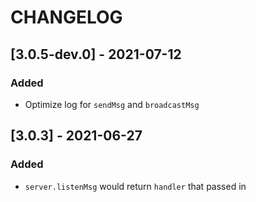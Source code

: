 # CHANGELOG

## [3.0.5-dev.0] - 2021-07-12
### Added
- Optimize log for `sendMsg` and `broadcastMsg`

## [3.0.3] - 2021-06-27

### Added
- `server.listenMsg` would return `handler` that passed in